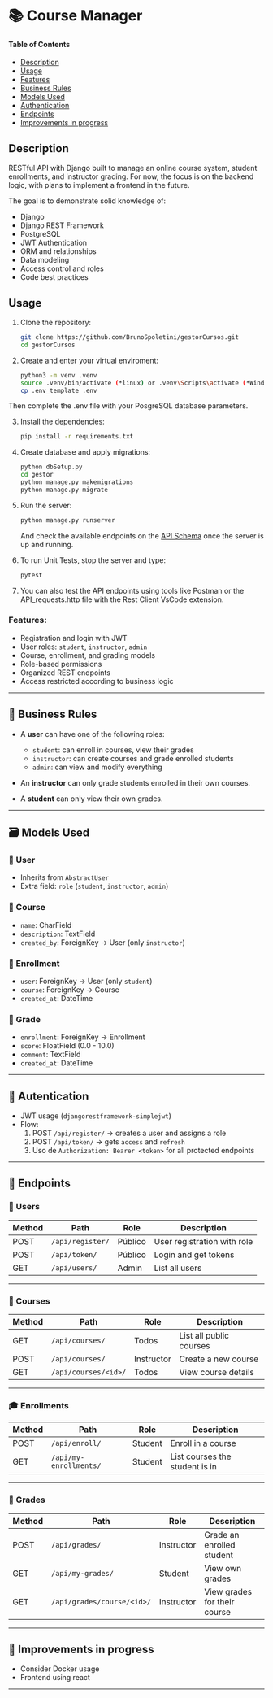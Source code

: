 # 📚 Course Manager

#### Table of Contents  
- [Description](#description)
- [Usage](#usage)
- [Features](#features)
- [Business Rules](#-business-rules)
- [Models Used](#️-models-used)
- [Authentication](#-autentication)
- [Endpoints](#-endpoints)
- [Improvements in progress](#-improvements-in-progress)

## Description

RESTful API with Django built to manage an online course system, student enrollments, and instructor grading.
For now, the focus is on the backend logic, with plans to implement a frontend in the future.

The goal is to demonstrate solid knowledge of:
- Django
- Django REST Framework
- PostgreSQL
- JWT Authentication
- ORM and relationships
- Data modeling
- Access control and roles
- Code best practices

## Usage

1. Clone the repository:

   ```bash
   git clone https://github.com/BrunoSpoletini/gestorCursos.git
   cd gestorCursos
   ```

2. Create and enter your virtual enviroment:

   ```bash
   python3 -m venv .venv
   source .venv/bin/activate (*linux) or .venv\Scripts\activate (*Windows)
   cp .env_template .env
   ```
Then complete the .env file with your PosgreSQL database parameters.

3. Install the dependencies:

   ```bash
   pip install -r requirements.txt
   ```

4. Create database and apply migrations:

   ```bash
   python dbSetup.py
   cd gestor
   python manage.py makemigrations
   python manage.py migrate
   ```
   
5. Run the server:
   ```bash
   python manage.py runserver
   ```
   And check the available endpoints on the [API Schema](https://localhost:8000/) once the server is up and running.
7. To run Unit Tests, stop the server and type:
   ```bash
   pytest
   ```
8. You can also test the API endpoints using tools like Postman or the API_requests.http file with the Rest Client VsCode extension.


### Features:
- Registration and login with JWT
- User roles: `student`, `instructor`, `admin`
- Course, enrollment, and grading models
- Role-based permissions
- Organized REST endpoints
- Access restricted according to business logic
---

## 🧠 Business Rules

- A **user** can have one of the following roles:
  - `student`: can enroll in courses, view their grades
  - `instructor`: can create courses and grade enrolled students
  - `admin`: can view and modify everything

- An **instructor** can only grade students enrolled in their own courses.

- A **student** can only view their own grades.

---

## 🗃️ Models Used

### 🔹 User
- Inherits from `AbstractUser`
- Extra field: `role` (`student`, `instructor`, `admin`)

### 🔹 Course
- `name`: CharField
- `description`: TextField
- `created_by`: ForeignKey → User (only  `instructor`)

### 🔹 Enrollment
- `user`: ForeignKey → User (only  `student`)
- `course`: ForeignKey → Course
- `created_at`: DateTime

### 🔹 Grade
- `enrollment`: ForeignKey → Enrollment
- `score`: FloatField (0.0 - 10.0)
- `comment`: TextField
- `created_at`: DateTime

---

## 🔐 Autentication

- JWT usage (`djangorestframework-simplejwt`)
- Flow:
  1. POST `/api/register/` → creates a user and assigns a role
  2. POST `/api/token/` → gets  `access` and `refresh`
  3. Uso de `Authorization: Bearer <token>` for all protected endpoints
     
---

## 📡 Endpoints

### 👤 Users
| Method | Path                 | Role       | Description                       |
|--------|----------------------|------------|-----------------------------------|
| POST   | `/api/register/`     | Público    | 	User registration with role      |
| POST   | `/api/token/`        | Público    | 	Login and get tokens             |
| GET    | `/api/users/`        | Admin      | 	List all users                   |

---

### 📘 Courses
| Method | Path                 | Role       | Description                       |
|--------|----------------------|------------|-----------------------------------|
| GET    | `/api/courses/`      | Todos      | List all public courses           |
| POST   | `/api/courses/`      | Instructor | 	Create a new course              |
| GET    | `/api/courses/<id>/` | Todos      | 	View course details              |

---

### 🎓 Enrollments
| Method | Path                  | Role    | Description                          |
|--------|-----------------------|---------|--------------------------------------|
| POST   | `/api/enroll/`        | Student | 	Enroll in a course                  |
| GET    | `/api/my-enrollments/`| Student | List courses the student is in       |

---

### 📝 Grades
| Method | Path                    | Role       | Description                          |
|--------|-------------------------|------------|--------------------------------------|
| POST   | `/api/grades/`          | Instructor | Grade an enrolled student            |
| GET    | `/api/my-grades/`       | Student    | View own grades                      |
| GET    | `/api/grades/course/<id>/` | Instructor | 	View grades for their course     |

---

## 🧪 Improvements in progress
- Consider Docker usage
- Frontend using react


---


